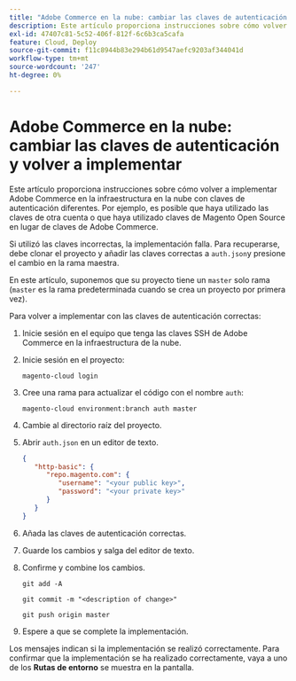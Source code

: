 ```yaml
---
title: "Adobe Commerce en la nube: cambiar las claves de autenticación y volver a implementar"
description: Este artículo proporciona instrucciones sobre cómo volver a implementar Adobe Commerce en la infraestructura en la nube con claves de autenticación diferentes. Por ejemplo, es posible que haya utilizado las claves de otra cuenta o que haya utilizado claves de Magento Open Source en lugar de claves de Adobe Commerce.
exl-id: 47407c81-5c52-406f-812f-6c6b3ca5cafa
feature: Cloud, Deploy
source-git-commit: f11c8944b83e294b61d9547aefc9203af344041d
workflow-type: tm+mt
source-wordcount: '247'
ht-degree: 0%

---
```


# Adobe Commerce en la nube: cambiar las claves de autenticación y volver a implementar

Este artículo proporciona instrucciones sobre cómo volver a implementar Adobe Commerce en la infraestructura en la nube con claves de autenticación diferentes. Por ejemplo, es posible que haya utilizado las claves de otra cuenta o que haya utilizado claves de Magento Open Source en lugar de claves de Adobe Commerce.

Si utilizó las claves incorrectas, la implementación falla. Para recuperarse, debe clonar el proyecto y añadir las claves correctas a `auth.json`y presione el cambio en la rama maestra.

En este artículo, suponemos que su proyecto tiene un `master` solo rama (`master` es la rama predeterminada cuando se crea un proyecto por primera vez).

Para volver a implementar con las claves de autenticación correctas:

1. Inicie sesión en el equipo que tenga las claves SSH de Adobe Commerce en la infraestructura de la nube.
1. Inicie sesión en el proyecto:

   ```
   magento-cloud login
   ```

1. Cree una rama para actualizar el código con el nombre `auth`:

   ```
   magento-cloud environment:branch auth master
   ```

1. Cambie al directorio raíz del proyecto.
1. Abrir `auth.json` en un editor de texto.

   ```json
   {
      "http-basic": {
         "repo.magento.com": {
            "username": "<your public key>",
            "password": "<your private key>"
         }
      }
   }
   ```

1. Añada las claves de autenticación correctas.
1. Guarde los cambios y salga del editor de texto.
1. Confirme y combine los cambios.

   ```
   git add -A
   ```

   ```
   git commit -m "<description of change>"
   ```

   ```
   git push origin master
   ```

1. Espere a que se complete la implementación.

Los mensajes indican si la implementación se realizó correctamente. Para confirmar que la implementación se ha realizado correctamente, vaya a uno de los **Rutas de entorno** se muestra en la pantalla.
